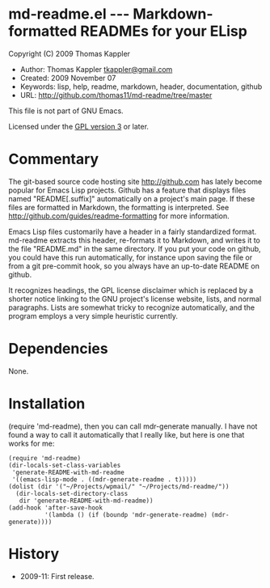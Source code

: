 # md-readme.el --- Markdown-formatted READMEs for your ELisp

Copyright (C) 2009 Thomas Kappler

* Author: Thomas Kappler <tkappler@gmail.com>
* Created: 2009 November 07
* Keywords: lisp, help, readme, markdown, header, documentation, github
* URL: <http://github.com/thomas11/md-readme/tree/master>

This file is not part of GNU Emacs.

Licensed under the [GPL version 3](http://www.gnu.org/licenses/) or later.

# Commentary

The git-based source code hosting site <http://github.com> has
lately become popular for Emacs Lisp projects. Github has a feature
that displays files named "README[.suffix]" automatically on a
project's main page. If these files are formatted in Markdown, the
formatting is interpreted. See
<http://github.com/guides/readme-formatting> for more information.

Emacs Lisp files customarily have a header in a fairly standardized
format. md-readme extracts this header, re-formats it to Markdown,
and writes it to the file "README.md" in the same directory. If you
put your code on github, you could have this run automatically, for
instance upon saving the file or from a git pre-commit hook, so you
always have an up-to-date README on github.

It recognizes headings, the GPL license disclaimer which is
replaced by a shorter notice linking to the GNU project's license
website, lists, and normal paragraphs. Lists are somewhat tricky to
recognize automatically, and the program employs a very simple
heuristic currently.

# Dependencies
None.

# Installation
(require 'md-readme), then you can call mdr-generate manually. I
have not found a way to call it automatically that I really like,
but here is one that works for me:

    (require 'md-readme)
    (dir-locals-set-class-variables
     'generate-README-with-md-readme
     '((emacs-lisp-mode . ((mdr-generate-readme . t)))))
    (dolist (dir '("~/Projects/wpmail/" "~/Projects/md-readme/"))
      (dir-locals-set-directory-class
       dir 'generate-README-with-md-readme))
    (add-hook 'after-save-hook 
              '(lambda () (if (boundp 'mdr-generate-readme) (mdr-generate))))

# History
* 2009-11:    First release.


